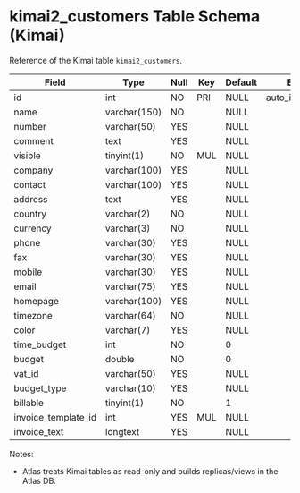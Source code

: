# kimai2_customers Table Schema (Kimai)

Reference of the Kimai table `kimai2_customers`.

| Field | Type | Null | Key | Default | Extra |
|-------|------|------|-----|---------|-------|
| id | int | NO | PRI | NULL | auto_increment |
| name | varchar(150) | NO |  | NULL |  |
| number | varchar(50) | YES |  | NULL |  |
| comment | text | YES |  | NULL |  |
| visible | tinyint(1) | NO | MUL | NULL |  |
| company | varchar(100) | YES |  | NULL |  |
| contact | varchar(100) | YES |  | NULL |  |
| address | text | YES |  | NULL |  |
| country | varchar(2) | NO |  | NULL |  |
| currency | varchar(3) | NO |  | NULL |  |
| phone | varchar(30) | YES |  | NULL |  |
| fax | varchar(30) | YES |  | NULL |  |
| mobile | varchar(30) | YES |  | NULL |  |
| email | varchar(75) | YES |  | NULL |  |
| homepage | varchar(100) | YES |  | NULL |  |
| timezone | varchar(64) | NO |  | NULL |  |
| color | varchar(7) | YES |  | NULL |  |
| time_budget | int | NO |  | 0 |  |
| budget | double | NO |  | 0 |  |
| vat_id | varchar(50) | YES |  | NULL |  |
| budget_type | varchar(10) | YES |  | NULL |  |
| billable | tinyint(1) | NO |  | 1 |  |
| invoice_template_id | int | YES | MUL | NULL |  |
| invoice_text | longtext | YES |  | NULL |  |

Notes:
- Atlas treats Kimai tables as read-only and builds replicas/views in the Atlas DB.

